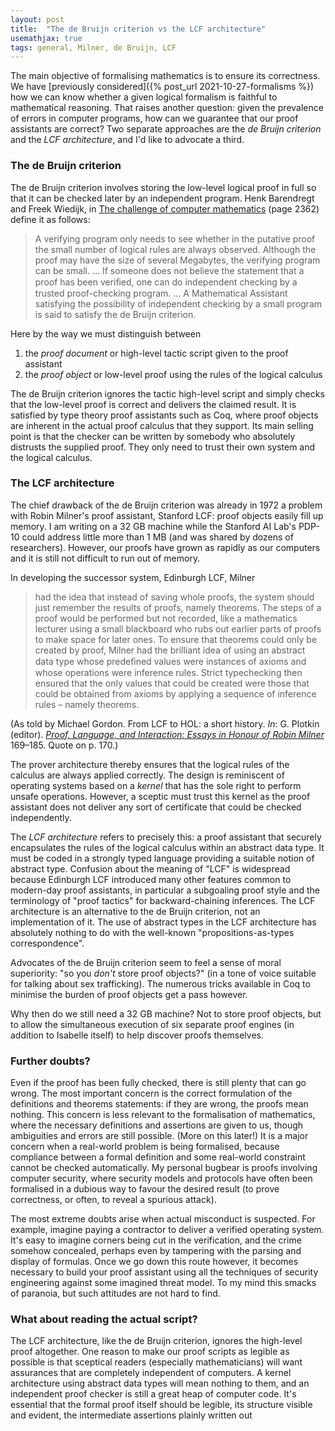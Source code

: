 ```yaml
---
layout: post
title:  "The de Bruijn criterion vs the LCF architecture"
usemathjax: true 
tags: general, Milner, de Bruijn, LCF
---
```


The main objective of formalising mathematics is to ensure its correctness. 
We have [previously considered]({% post_url 2021-10-27-formalisms %}) how we can know whether a given logical formalism is faithful to mathematical reasoning. That raises another question:
given the prevalence of errors in computer programs, how can we guarantee that our proof assistants are correct?
Two separate approaches are the *de Bruijn criterion* and the *LCF architecture*, and I'd like to advocate a third.

### The de Bruijn criterion

The de Bruijn criterion involves storing the low-level logical proof in full so that it can be checked later by an independent program. Henk Barendregt and Freek Wiedijk, in
[The challenge of computer mathematics](https://royalsocietypublishing.org/doi/abs/10.1098/rsta.2005.1650) (page 2362) define it as follows:

> A verifying program only needs to see whether in the putative proof the small number of logical rules are always observed. Although the proof may have the size of several Megabytes, the verifying program can be small. ... If someone does not believe the statement that a proof has been veriﬁed, one can do independent checking by a trusted proof-checking program. ... A Mathematical Assistant satisfying the possibility of independent checking by a small program is said to satisfy the de Bruijn criterion.

Here by the way we must distinguish between

1. the *proof document* or high-level tactic script given to the proof assistant
2. the *proof object* or low-level proof using the rules of the logical calculus

The de Bruijn criterion ignores the tactic high-level script and simply checks that the low-level proof is correct and delivers the claimed result. It is satisfied by type theory proof assistants such as Coq, where proof objects are inherent in the actual proof calculus that they support. Its main selling point is that the checker can be written by somebody who absolutely distrusts the supplied proof. They only need to trust their own system and the logical calculus.

### The LCF architecture

The chief drawback of the de Bruijn criterion was already in 1972 a problem with Robin Milner's proof assistant, Stanford LCF: proof objects easily fill up memory. I am writing on a 32 GB machine while the Stanford AI Lab's PDP-10 could address little more than 1 MB (and was shared by dozens of researchers). However, our proofs have grown as rapidly as our computers and it is still not difficult to run out of memory.

In developing the successor system, Edinburgh LCF, Milner

> had the idea that instead of saving whole proofs, the system should just remember the results of proofs, namely theorems. The steps of a proof would be performed but not recorded, like a mathematics lecturer using a small blackboard who rubs out earlier parts of proofs to make space for later ones. To ensure that theorems could only be created by proof, Milner had the brilliant idea of using an abstract data type whose predeﬁned values were instances of axioms and whose operations were inference rules. Strict typechecking then ensured that the only values that could be created were those that could be obtained from axioms by applying a sequence of inference rules – namely theorems. 

(As told by Michael Gordon.
From LCF to HOL: a short history.
*In*: G. Plotkin (editor).
*[Proof, Language, and Interaction: Essays in Honour of Robin Milner](https://mitpress.mit.edu/books/proof-language-and-interaction)* 169–185.
Quote on p. 170.)

The prover architecture thereby ensures that the logical rules of the calculus are always applied correctly. The design is reminiscent of operating systems based on a *kernel* that has the sole right to perform unsafe operations. However, a sceptic must trust this kernel as the proof assistant does not deliver any sort of certificate that could be checked independently.

The *LCF architecture* refers to precisely this: a proof assistant 
that securely encapsulates the rules of the logical calculus within an abstract data type. It must be coded in a strongly typed language providing a suitable notion of abstract type. Confusion about the meaning of "LCF" is widespread because Edinburgh LCF introduced many other features common to modern-day proof assistants, in particular a subgoaling proof style and the terminology of "proof tactics" for backward-chaining inferences.  The LCF architecture is an alternative to the de Bruijn criterion, not an implementation of it. The use of abstract types in the LCF architecture has absolutely nothing to do with the well-known "propositions-as-types correspondence". 

Advocates of the de Bruijn criterion seem to feel a sense of moral superiority: "so you *don't* store proof objects?" (in a tone of voice suitable for talking about sex trafficking). The numerous tricks available in Coq to minimise the burden of proof objects get a pass however.

Why then do we still need a 32 GB machine? Not to store proof objects, but to allow the simultaneous execution of six separate proof engines (in addition to Isabelle itself) to help discover proofs themselves.
 
### Further doubts?

Even if the proof has been fully checked, there is still plenty that can go wrong. The most important concern is the correct formulation of the definitions and theorems statements: if they are wrong, the proofs mean nothing. This concern is less relevant to the formalisation of mathematics, where the necessary definitions and assertions are given to us, though ambiguities and errors are still possible. (More on this later!) It is a major concern when a real-world problem is being formalised, because compliance between a formal definition and some real-world constraint cannot be checked automatically. My personal bugbear is proofs involving computer security, where security models and protocols have often been formalised in a dubious way to favour the desired result (to prove correctness, or often, to reveal a spurious attack).

The most extreme doubts arise when actual misconduct is suspected. For example, imagine paying a contractor to deliver a verified operating system. It's easy to imagine corners being cut in the verification, and the crime somehow concealed, perhaps even by tampering with the parsing and display of formulas. Once we go down this route however, it becomes necessary to build your proof assistant using all the techniques of security engineering against some imagined threat model. To my mind this smacks of paranoia, but such attitudes are not hard to find.

### What about reading the actual script?

The LCF architecture, like the de Bruijn criterion, ignores the high-level proof altogether. One reason to make our proof scripts as legible as possible is that sceptical readers (especially mathematicians) will want assurances that are completely independent of computers. A kernel architecture using abstract data types will mean nothing to them, and an independent proof checker is still a great heap of computer code. It's essential that the formal proof itself should be legible, its structure visible and evident, the intermediate assertions plainly written out